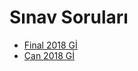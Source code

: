 # Sınav Soruları

<!--Index-->

- [Final 2018 Gİ](./S%C4%B1nav%20Sorular%C4%B1/Final%202018%20G%C4%B0.pdf)
- [Çan 2018 Gİ](./S%C4%B1nav%20Sorular%C4%B1/%C3%87an%202018%20G%C4%B0.pdf)

<!--Index-->
